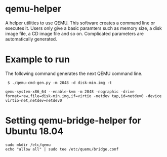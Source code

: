 # qemu-helper
A helper utilities to use QEMU. This software creates a command line or executes it. Users only give a basic paramters such as memory size, a disk image file, a CD image file and so on. Complicated parameters are automatically generated. 

# Example to run

The following command generates the next QEMU command line.

     $ ./qemu-cmd-gen.py -m 2048 -d disk-min.img -t

    qemu-system-x86_64 --enable-kvm -m 2048 -nographic -drive format=raw,file=disk-min.img,if=virtio -netdev tap,id=netdev0 -device virtio-net,netdev=netdev0


# Setting qemu-bridge-helper for Ubuntu 18.04

    sudo mkdir /etc/qemu
    echo "allow all" | sudo tee /etc/quemu/bridge.conf
